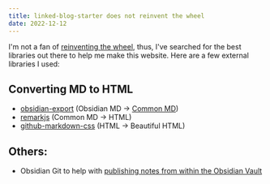 ```yaml
---
title: linked-blog-starter does not reinvent the wheel
date: 2022-12-12
---
```


I'm not a fan of [reinventing the wheel](reinventing-the-wheel.md), thus, I've searched for the best libraries out there to help me make this website. Here are a few external libraries I used:

## Converting MD to HTML

- [obsidian-export](https://github.com/zoni/obsidian-export) (Obsidian MD -> [Common MD](https://commonmark.org/))
- [remarkjs](https://github.com/remarkjs/remark) (Common MD -> HTML)
- [github-markdown-css](https://github.com/sindresorhus/github-markdown-css) (HTML -> Beautiful HTML)

## Others:

- Obsidian Git to help with [publishing notes from within the Obsidian Vault](connect-obsidian-vault-with-github.md)
